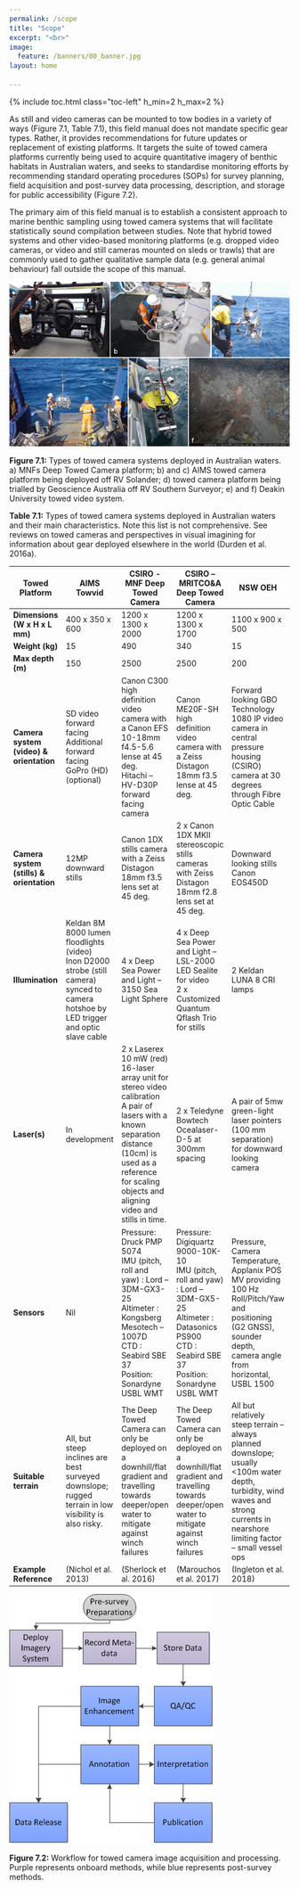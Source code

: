 ```yaml
---
permalink: /scope
title: "Scope"
excerpt: "<br>"
image:
  feature: /banners/00_banner.jpg
layout: home

---
```

{% include toc.html class="toc-left" h_min=2 h_max=2 %}

As still and video cameras can be mounted to tow bodies in a variety of ways (Figure 7.1, Table 7.1), this field manual does not mandate specific gear types. Rather, it provides recommendations for future updates or replacement of existing platforms. It targets the suite of towed camera platforms currently being used to acquire quantitative imagery of benthic habitats in Australian waters, and seeks to standardise monitoring efforts by recommending standard operating procedures (SOPs) for survey planning, field acquisition and post-survey data processing, description, and storage for public accessibility (Figure 7.2). 

The primary aim of this field manual is to establish a consistent approach to marine benthic sampling using towed camera systems that will facilitate statistically sound compilation between studies. Note that hybrid towed systems and other video-based monitoring platforms (e.g. dropped video cameras, or video and still cameras mounted on sleds or trawls) that are commonly used to gather qualitative sample data (e.g. general animal behaviour) fall outside the scope of this manual. 

<img src="images/figures/image1.png">


**Figure 7.1:** Types of towed camera systems deployed in Australian waters. a) MNFs Deep Towed Camera platform; b) and c) AIMS towed camera platform being deployed off RV Solander; d) towed camera platform being trialled by Geoscience Australia off RV Southern Surveyor; e) and f) Deakin University towed video system.  

**Table 7.1:** Types of towed camera systems deployed in Australian waters and their main characteristics. Note this list is not comprehensive. See reviews on towed cameras and perspectives in visual imagining for information about gear deployed elsewhere in the world (Durden et al. 2016a). 


<table>
<thead>
  <tr>
    <th>Towed Platform</th>
    <th>AIMS Towvid</th>
    <th>CSIRO - MNF Deep Towed Camera</th>
    <th>CSIRO – MRITCO&amp;A Deep Towed Camera</th>
    <th>NSW OEH</th>
    <th>Deakin</th>
  </tr>
</thead>
<tbody>
  <tr>
    <td><strong>Dimensions <br>(W x H x L mm)</strong></td>
    <td>400 x 350 x 600</td>
    <td>1200 x 1300 x 2000</td>
    <td>1200 x 1300 x 1700</td>
    <td>1100 x 900 x 500</td>
    <td>400 x 600 x 300</td>
  </tr>
  <tr>
    <td><strong>Weight (kg)</strong></td>
    <td>15</td>
    <td>490</td>
    <td>340</td>
    <td>15</td>
    <td>20</td>
  </tr>
  <tr>
    <td><strong>Max depth (m)</strong></td>
    <td>150</td>
    <td>2500</td>
    <td>2500</td>
    <td>200</td>
    <td>120</td>
  </tr>
  <tr>
    <td><strong>Camera system (video) &amp; orientation</strong></td>
    <td>SD video forward facing<br>Additional forward facing GoPro (HD) (optional)</td>
    <td>Canon C300 high definition video camera with a Canon EFS 10-18mm f4.5-5.6 lense at 45 deg. <br>Hitachi – HV-D30P forward facing camera</td>
    <td>Canon ME20F-SH high definition video camera with a Zeiss Distagon 18mm f3.5 lense at 45 deg.</td>
    <td>Forward looking GBO Technology 1080 IP video camera in central pressure housing (CSIRO) camera at 30 degrees through Fibre Optic Cable</td>
    <td>SD video oblique facing<br>Additional oblique facing STEREO HD GoPro with 400mm base bar</td>
  </tr>
  <tr>
    <td><strong>Camera system (stills) &amp; orientation</strong></td>
    <td>12MP downward stills</td>
    <td>Canon 1DX stills camera with a Zeiss Distagon 18mm f3.5 lens set at 45 deg.</td>
    <td>2 x Canon 1DX MKII stereoscopic stills cameras with Zeiss Distagon 18mm f2.8 lens set at 45 deg.</td>
    <td>Downward looking stills Canon EOS450D</td>
    <td>12MP downward stills with strobe</td>
  </tr>
  <tr>
    <td><strong>Illumination</strong></td>
    <td>Keldan 8M 8000 lumen floodlights (video) <br>Inon D2000 strobe (still camera) synced to camera hotshoe by LED trigger and optic slave cable</td>
    <td>4 x Deep Sea Power and Light – 3150 Sea Light Sphere</td>
    <td>4 x Deep Sea Power and Light – LSL-2000 LED Sealite for video<br>2 x Customized Quantum Qflash Trio for stills</td>
    <td>2 Keldan LUNA 8 CRI lamps</td>
    <td>Video ray lights for oblique view and strobe for down facing imagery</td>
  </tr>
  <tr>
    <td><strong>Laser(s)</strong></td>
    <td>In development</td>
    <td>2 x Laserex 10 mW (red)<br>16-laser array unit for stereo video calibration<br>A pair of lasers with a known separation distance (10cm) is used as a reference for scaling objects and aligning video and stills in time.</td>
    <td>2 x Teledyne Bowtech Ocealaser-D-5 at 300mm spacing</td>
    <td>A pair of 5mw green-light laser pointers (100 mm separation) for downward looking camera</td>
    <td></td>
  </tr>
  <tr>
    <td><strong>Sensors</strong></td>
    <td>Nil</td>
    <td>Pressure: Druck PMP 5074<br>IMU (pitch, roll and yaw) : Lord – 3DM-GX3-25 <br>Altimeter : Kongsberg Mesotech – 1007D<br>CTD : Seabird SBE 37<br>Position: Sonardyne USBL WMT</td>
    <td>Pressure: Digiquartz 9000-10K-10<br>IMU (pitch, roll and yaw) : Lord – 3DM-GX5-25<br>Altimeter : Datasonics PS900 <br>CTD : Seabird SBE 37<br>Position: Sonardyne USBL WMT</td>
    <td>Pressure, Camera Temperature, Applanix POS MV providing 100 Hz Roll/Pitch/Yaw and positioning (G2 GNSS), sounder depth, camera angle from horizontal, USBL 1500</td>
    <td>HOBO Pendant temperature/light data loggers (UA-002-08) recorded mean light (lum/ft²) and temperature (˚C) at ten-second intervals for the duration of each deployment</td>
  </tr>
  <tr>
    <td><strong>Suitable terrain</strong></td>
    <td>All, but steep inclines are best surveyed downslope; rugged terrain in low visibility is also risky.</td>
    <td>The Deep Towed Camera can only be deployed on a downhill/flat gradient and travelling towards deeper/open water to mitigate against winch failures</td>
    <td>The Deep Towed Camera can only be deployed on a downhill/flat gradient and travelling towards deeper/open water to mitigate against winch failures</td>
    <td>All but relatively steep terrain – always planned downslope; usually &lt;100m water depth, turbidity, wind waves and strong currents in nearshore limiting factor – small vessel ops</td>
    <td></td>
  </tr>
  <tr>
    <td><strong>Example Reference</strong></td>
    <td>(Nichol et al. 2013)</td>
    <td>(Sherlock et al. 2016)</td>
    <td>(Marouchos et al. 2017)</td>
    <td>(Ingleton et al. 2018)</td>
    <td>(Logan et al. 2017)</td>
  </tr>
</tbody>
</table>

<img src="images/figures/image2.png">

**Figure 7.2:** Workflow for towed camera image acquisition and processing. Purple represents onboard methods, while blue represents post-survey methods.
